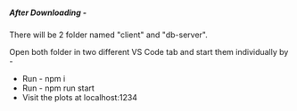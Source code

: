 <h5> After Downloading - </h5>
<p> There will be 2 folder named "client" and "db-server".</p>
<p> Open both folder in two different VS Code tab and start them individually by - </p>
  <ul>
  <li> Run - npm i
  <li> Run - npm run start
  <li> Visit the plots at localhost:1234
</ul>
